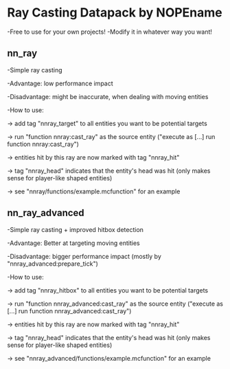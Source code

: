 # Ray Casting Datapack by NOPEname

-Free to use for your own projects!
-Modify it in whatever way you want!



## nn_ray

-Simple ray casting

-Advantage: low performance impact

-Disadvantage: might be inaccurate, when dealing with moving entities

-How to use:

  -> add tag "nnray_target" to all entities you want to be potential targets
  
  -> run "function nnray:cast_ray" as the source entity
    ("execute as [...] run function nnray:cast_ray")
    
  -> entities hit by this ray are now marked with tag "nnray_hit"
  
  -> tag "nnray_head" indicates that the entity's head was hit
    (only makes sense for player-like shaped entities)
    
  -> see "nnray/functions/example.mcfunction" for an example



## nn_ray_advanced

-Simple ray casting + improved hitbox detection

-Advantage: Better at targeting moving entities

-Disadvantage: bigger performance impact
  (mostly by "nnray_advanced:prepare_tick")
  
-How to use:

  -> add tag "nnray_hitbox" to all entities you want to be potential targets
  
  -> run "function nnray_advanced:cast_ray" as the source entity
    ("execute as [...] run function nnray_advanced:cast_ray")
    
  -> entities hit by this ray are now marked with tag "nnray_hit"
  
  -> tag "nnray_head" indicates that the entity's head was hit
    (only makes sense for player-like shaped entities)
    
  -> see "nnray_advanced/functions/example.mcfunction" for an example
